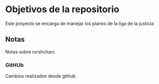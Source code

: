 # Objetivos de la repositorio

Este proyecto se encarga de manejar los planes de la liga de la justicia

## Notas
Notas sobre rorshcharc

### GitHUb
Cambios realizados desde github
